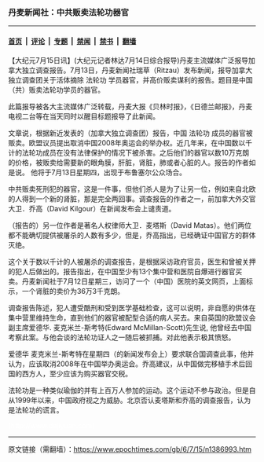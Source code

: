 ### 丹麦新闻社：中共贩卖法轮功器官

---

#### [首页](../../../..?n1386993) &nbsp;|&nbsp; [评论](../../../../../epoch-comment?n1386993) &nbsp;|&nbsp; [专题](../../../../../epoch-special?n1386993) &nbsp;|&nbsp; [禁闻](../../../../../epoch-news?n1386993) &nbsp;|&nbsp; [禁书](../../../../../books?n1386993) &nbsp;|&nbsp; [翻墙](https://github.com/gfw-breaker/nogfw/blob/master/README.md?n1386993)


<div class="post_content" id="artbody" itemprop="articleBody">
 <!-- article content begin -->
 <p>
  【大纪元7月15日讯】(大纪元记者林达7月14日综合报导)丹麦主流媒体广泛报导加拿大独立调查报告。7月13日，丹麦新闻社瑞草（Ritzau）发布新闻，报导加拿大独立调查团关于活体摘除
  <ok href="https://www.epochtimes.com/gb/tag/%E6%B3%95%E8%BD%AE%E5%8A%9F.html">
   法轮功
  </ok>
  学员器官，并高价贩卖谋利的报告。题目是中国（共）贩卖法轮功学员的器官。
 </p>
 <p>
  此篇报导被各大主流媒体广泛转载，丹麦大报《贝林时报》，《日德兰邮报》，丹麦电视二台等在当天同时以醒目标题报导了此新闻。
 </p>
 <p>
  文章说，根据新近发表的（加拿大独立调查团）报告，中国
  <ok href="https://www.epochtimes.com/gb/tag/%E6%B3%95%E8%BD%AE%E5%8A%9F.html">
   法轮功
  </ok>
  成员的器官被贩卖。欧盟议员提出取消中国2008年奥运会的举办权。近几年来，在中国数以千计的法轮功成员在没有法律保护的情况下被杀害。之后他们的器官以数10万克朗的价格，被贩卖给需要新的眼角膜，肝脏，肾脏，肺或者心脏的人。报告的作者如是说。 他将于7月13日星期四，出现于布鲁塞尔公众场合。
 </p>
 <p>
  中共贩卖死刑犯的器官，这是一件事，但他们杀人是为了让另一位，例如来自北欧的人得到一个新的肾脏，那是完全两回事。调查报告的作者之一，前加拿大外交官大卫．乔高（David Kilgour）在新闻发布会上谴责道。
 </p>
 <p>
  （报告的）另一位作者是著名人权律师大卫．麦塔斯（David Matas）。他们两位都不能确切提供被屠杀的人数有多少，但是，乔高指出，已经确证中国官方的群体灭绝。
 </p>
 <p>
  这个关于数以千计的人被屠杀的调查报告，是根据采访政府官员，医生和曾被关押的犯人后做出的。报告指出，在中国至少有13个集中营和医院自爆进行器官买卖。丹麦新闻社于7月12日星期三，访问了一个（中国）医院的英文网页，上面标示，一个肾脏的卖价为36万3千克朗。
 </p>
 <p>
  调查报告陈述，犯人遭受酷刑和受到医学基础检查，这可以说明，非自愿的供体在集中营里维持生命，直到他们的器官被配型合适的病人买去。来自英国的欧盟议会副主席爱德华. 麦克米兰-斯考特(Edward McMillan-Scott)先生说, 他曾经去中国考察此案。与他会谈的法轮功证人之一随后被抓捕。对此他表示极其愤怒。
 </p>
 <p>
  爱德华 麦克米兰-斯考特在星期四（的新闻发布会上）要求联合国调查此事，他并认为，应该取消2008年在中国举办奥运会。乔高建议，从中国做完移植手术后回国的西方人，至少应该为购买器官交税。
 </p>
 <p>
  法轮功是一种类似瑜伽的并有上百万人参加的运动。这个运动不参与政治。但是自从1999年以来，中国政府视之为威胁。北京否认麦塔斯和乔高的调查报告，认为是法轮功的谎言。
 </p>
 <p>
  <font color="#ffffff">
   (http://www.dajiyuan.com)
  </font>
 </p>
 <!-- article content end -->
 <div id="below_article_ad">
 </div>
</div>


---

原文链接（需翻墙）：https://www.epochtimes.com/gb/6/7/15/n1386993.htm